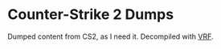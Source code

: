 # Counter-Strike 2 Dumps

Dumped content from CS2, as I need it. Decompiled with [VRF](https://github.com/SteamDatabase/ValveResourceFormat).